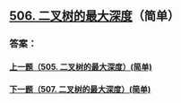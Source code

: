 ## [506. 二叉树的最大深度](https://leetcode-cn.com/problems/merge-two-sorted-lists/)（简单）





### 答案：



#### [上一题（505. 二叉树的最大深度）(简单)](https://github.com/sdwwld/leetCode/blob/master/src/main/java/com/wld/java/leetcode/leetCode0505.md)

#### [下一题（507. 二叉树的最大深度）(简单)](https://github.com/sdwwld/leetCode/blob/master/src/main/java/com/wld/java/leetcode/leetCode0507.md)